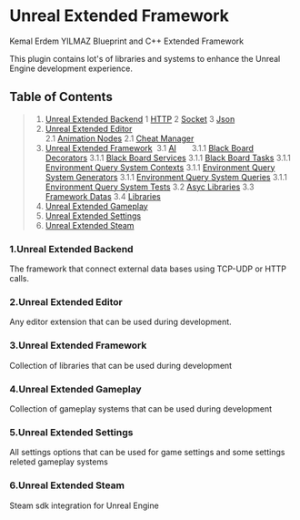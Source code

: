 # Unreal Extended Framework
Kemal Erdem YILMAZ Blueprint and C++ Extended Framework


This plugin contains lot's of libraries and systems to enhance the Unreal Engine development experience.



<a name="table-of-contents"></a>
## Table of Contents
> 1. [Unreal Extended Backend](#extended-backend)
>    1 [HTTP](#extended-backend-http)
>    2 [Socket](#extended-backend-socket)
>    3 [Json](#extended-backend-json)
> 2. [Unreal Extended Editor](#extended-editor)  
>    2.1 [Animation Nodes](#extended-editor-animation)
>    2.1 [Cheat Manager](#extended-asc-cheat)
> 3. [Unreal Extended Framework](#extended-framework) 
>    &nbsp;3.1 [AI](#extended-framework-AI)
>    &nbsp;&nbsp;&nbsp;&nbsp;&nbsp;&nbsp;3.1.1 [Black Board Decorators](#extended-framework-AI-btd)
>       3.1.1 [Black Board Services](#extended-framework-AI-bts)
>       3.1.1 [Black Board Tasks](#extended-framework-AI-btt)
>       3.1.1 [Environment Query System Contexts](#extended-framework-AI-eqsc)
>       3.1.1 [Environment Query System Generators](#extended-framework-AI-eqsg)
>       3.1.1 [Environment Query System Queries](#extended-framework-AI-eqsq)
>       3.1.1 [Environment Query System Tests](#extended-framework-AI-eqst)
>    3.2 [Asyc Libraries](#extended-framework-asnc)
>    3.3 [Framework Datas](#extended-framework-data)
>    3.4 [Libraries](#extended-framework-library) 
> 4. [Unreal Extended Gameplay](#extended-gameplay)  
> 5. [Unreal Extended Settings](#extended-settings)  
> 6. [Unreal Extended Steam](#extended-steam)  




<a name="extended-backend"></a>
### 1.Unreal Extended Backend
The framework that connect external data bases using TCP-UDP or HTTP calls.


<a name="extended-editor"></a>
### 2.Unreal Extended Editor
Any editor extension that can be used during development.


<a name="extended-framework"></a>
### 3.Unreal Extended Framework
Collection of libraries that can be used during development


<a name="extended-gameplay"></a>
### 4.Unreal Extended Gameplay
Collection of gameplay systems that can be used during development


<a name="extended-settings"></a>
### 5.Unreal Extended Settings
All settings options that can be used for game settings and some settings releted gameplay systems


<a name="extended-steam"></a>
### 6.Unreal Extended Steam
Steam sdk integration for Unreal Engine

